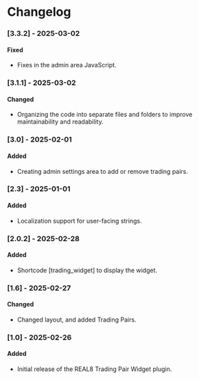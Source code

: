 # Changelog

### [3.3.2] - 2025-03-02
#### Fixed
- Fixes in the admin area JavaScript.

### [3.1.1] - 2025-03-02
#### Changed
- Organizing the code into separate files and folders to improve maintainability and readability.

### [3.0] - 2025-02-01
#### Added
- Creating admin settings area to add or remove trading pairs.

### [2.3] - 2025-01-01
#### Added
- Localization support for user-facing strings.

### [2.0.2] - 2025-02-28
#### Added
- Shortcode [trading_widget] to display the widget.

### [1.6] - 2025-02-27
#### Changed
- Changed layout, and added Trading Pairs.

### [1.0] - 2025-02-26
#### Added
- Initial release of the REAL8 Trading Pair Widget plugin.
